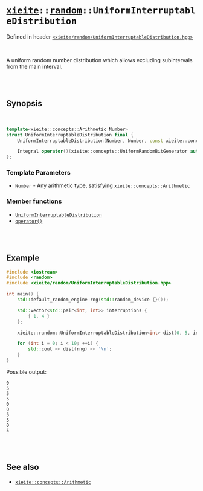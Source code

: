 # [`xieite`](../../README.md)`::`[`random`](../../docs/random.md)`::UniformInterruptableDistribution`
Defined in header [`<xieite/random/UniformInterruptableDistribution.hpp>`](../../include/xieite/random/UniformInterruptableDistribution.hpp)

<br/>

A uniform random number distribution which allows excluding subintervals from the main interval.

<br/><br/>

## Synopsis

<br/>

```cpp
template<xieite::concepts::Arithmetic Number>
struct UniformInterruptableDistribution final {
	UniformInterruptableDistribution(Number, Number, const xieite::concepts::RangeOf<std::pair<Number, NUmber>> auto&);

	Integral operator()(xieite::concepts::UniformRandomBitGenerator auto&) const;
};
```
### Template Parameters
- `Number` - Any arithmetic type, satisfying `xieite::concepts::Arithmetic`
### Member functions
- [`UniformInterruptableDistribution`](../../docs/random/UniformInterruptableDistribution/constructor.md)
- [`operator()`](../../docs/random/UniformInterruptableDistribution/operatorCall.md)

<br/><br/>

## Example
```cpp
#include <iostream>
#include <random>
#include <xieite/random/UniformInterruptableDistribution.hpp>

int main() {
	std::default_random_engine rng(std::random_device {}());

	std::vector<std::pair<int, int>> interruptions {
		{ 1, 4 }
	};

	xieite::random::UniformInterruptableDistribution<int> dist(0, 5, interruptions);

	for (int i = 0; i < 10; ++i) {
		std::cout << dist(rng) << '\n';
	}
}
```
Possible output:
```
0
5
5
5
0
0
5
5
0
5
```

<br/><br/>

## See also
- [`xieite::concepts::Arithmetic`](../../docs/concepts/Arithmetic.md)
